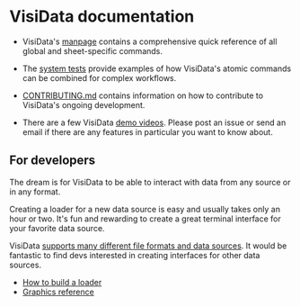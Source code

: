 # VisiData documentation

* VisiData's [manpage](/man) contains a comprehensive quick reference of all global and sheet-specific commands.

* The [system tests](/test) provide examples of how VisiData's atomic commands can be combined for complex workflows.

* [CONTRIBUTING.md](/contributing) contains information on how to contribute to VisiData's ongoing development.

* There are a few VisiData [demo videos](/videos).  Please post an issue or send an email if there are any features in particular you want to know about.

## For developers

The dream is for VisiData to be able to interact with data from any source or in any format.

Creating a loader for a new data source is easy and usually takes only an hour or two.  It's fun and rewarding to create a great terminal interface for your favorite data source.

VisiData [supports many different file formats and data sources](/man#loaders).  It would be fantastic to find devs interested in creating interfaces for other data sources.

* [How to build a loader](/howto/dev/loaders)
* [Graphics reference](/docs/graphics)

